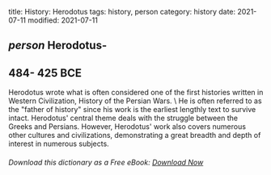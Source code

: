 title: History: Herodotus
tags: history, person
category: history
date: 2021-07-11
modified: 2021-07-11

## _person_  Herodotus-
  484-
425 BCE
-
Herodotus wrote what is
often considered one of the first histories written in Western
Civilization,   History of the Persian Wars. \  He is often
referred to as the "father of history" since his work is the earliest
lengthly text to survive intact.  Herodotus' central theme deals with
the struggle between the Greeks and Persians.   However, Herodotus'
work also covers numerous other cultures and civilizations,
demonstrating a great breadth and depth of interest in numerous subjects.


###### Download *this* dictionary as a Free eBook: [Download Now]({static}static/SerfHistoryDictionary.pdf)

